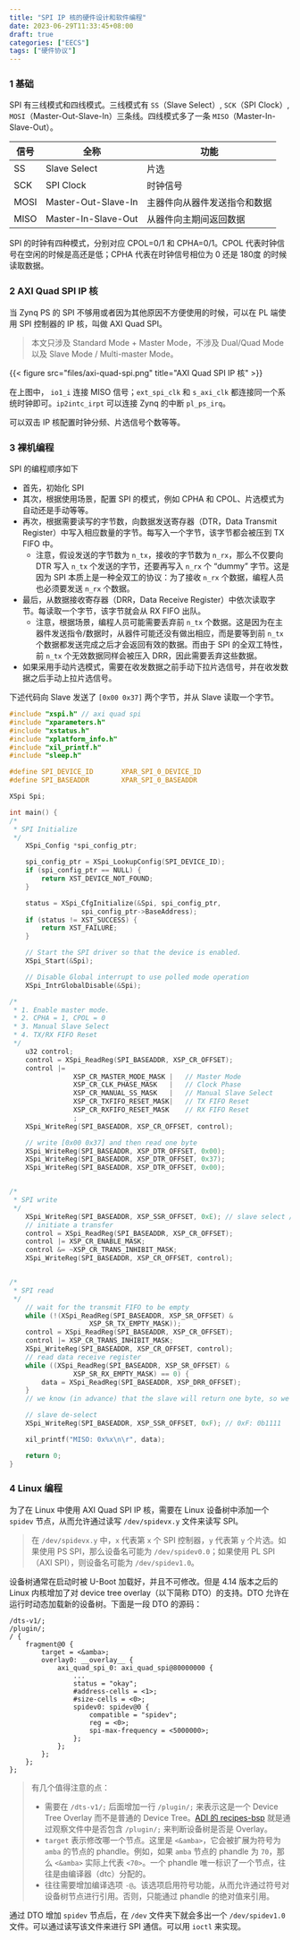 ```yaml
---
title: "SPI IP 核的硬件设计和软件编程"
date: 2023-06-29T11:33:45+08:00
draft: true
categories: ["EECS"]
tags: ["硬件协议"]
---
```


### 1 基础

SPI 有三线模式和四线模式。三线模式有 `SS`（Slave Select）, `SCK`（SPI Clock）, `MOSI`（Master-Out-Slave-In）三条线。四线模式多了一条 `MISO`（Master-In-Slave-Out）。

|信号|全称|功能|
|-|-|-|
|SS|Slave Select|片选|
|SCK|SPI Clock|时钟信号|
|MOSI|Master-Out-Slave-In|主器件向从器件发送指令和数据|
|MISO|Master-In-Slave-Out|从器件向主期间返回数据|

SPI 的时钟有四种模式，分别对应 CPOL=0/1 和 CPHA=0/1。CPOL 代表时钟信号在空闲的时候是高还是低；CPHA 代表在时钟信号相位为 0 还是 180度 的时候读取数据。

### 2 AXI Quad SPI IP 核

当 Zynq PS 的 SPI 不够用或者因为其他原因不方便使用的时候，可以在 PL 端使用 SPI 控制器的 IP 核，叫做 AXI Quad SPI。

> 本文只涉及 Standard Mode + Master Mode，不涉及 Dual/Quad Mode 以及 Slave Mode / Multi-master Mode。

{{< figure src="files/axi-quad-spi.png" title="AXI Quad SPI IP 核" >}}

在上图中， `io1_i` 连接 MISO 信号；`ext_spi_clk` 和 `s_axi_clk` 都连接同一个系统时钟即可。`ip2intc_irpt` 可以连接 Zynq 的中断 `pl_ps_irq`。 

可以双击 IP 核配置时钟分频、片选信号个数等等。

### 3 裸机编程

SPI 的编程顺序如下

- 首先，初始化 SPI
- 其次，根据使用场景，配置 SPI 的模式，例如 CPHA 和 CPOL、片选模式为自动还是手动等等。
- 再次，根据需要读写的字节数，向数据发送寄存器（DTR，Data Transmit Register）中写入相应数量的字节。每写入一个字节，该字节都会被压到 TX FIFO 中。
    - 注意，假设发送的字节数为 `n_tx`，接收的字节数为 `n_rx`，那么不仅要向 DTR 写入 `n_tx` 个发送的字节，还要再写入 `n_rx` 个 “dummy” 字节。这是因为 SPI 本质上是一种全双工的协议：为了接收 `n_rx` 个数据，编程人员也必须要发送 `n_rx` 个数据。
- 最后，从数据接收寄存器（DRR，Data Receive Register）中依次读取字节。每读取一个字节，该字节就会从 RX FIFO 出队。
    - 注意，根据场景，编程人员可能需要丢弃前 `n_tx` 个数据。这是因为在主器件发送指令/数据时，从器件可能还没有做出相应，而是要等到前 `n_tx` 个数据都发送完成之后才会返回有效的数据。而由于 SPI 的全双工特性，前 `n_tx` 个无效数据同样会被压入 DRR，因此需要丢弃这些数据。
- 如果采用手动片选模式，需要在收发数据之前手动下拉片选信号，并在收发数据之后手动上拉片选信号。

下述代码向 Slave 发送了 `[0x00 0x37]` 两个字节，并从 Slave 读取一个字节。

```c
#include "xspi.h" // axi quad spi
#include "xparameters.h"
#include "xstatus.h"
#include "xplatform_info.h"
#include "xil_printf.h"
#include "sleep.h"

#define SPI_DEVICE_ID       XPAR_SPI_0_DEVICE_ID
#define SPI_BASEADDR		XPAR_SPI_0_BASEADDR

XSpi Spi;

int main() {
/*
 * SPI Initialize
 */
	XSpi_Config *spi_config_ptr;

	spi_config_ptr = XSpi_LookupConfig(SPI_DEVICE_ID);
	if (spi_config_ptr == NULL) {
		return XST_DEVICE_NOT_FOUND;
	}

	status = XSpi_CfgInitialize(&Spi, spi_config_ptr,
				  spi_config_ptr->BaseAddress);
	if (status != XST_SUCCESS) {
		return XST_FAILURE;
	}

	// Start the SPI driver so that the device is enabled.
	XSpi_Start(&Spi);

	// Disable Global interrupt to use polled mode operation
	XSpi_IntrGlobalDisable(&Spi);

/*
 * 1. Enable master mode.
 * 2. CPHA = 1, CPOL = 0
 * 3. Manual Slave Select
 * 4. TX/RX FIFO Reset
 */
	u32 control;
	control = XSpi_ReadReg(SPI_BASEADDR, XSP_CR_OFFSET);
	control |=
				XSP_CR_MASTER_MODE_MASK |	// Master Mode
				XSP_CR_CLK_PHASE_MASK	|	// Clock Phase
				XSP_CR_MANUAL_SS_MASK	|	// Manual Slave Select
				XSP_CR_TXFIFO_RESET_MASK|	// TX FIFO Reset
				XSP_CR_RXFIFO_RESET_MASK	// RX FIFO Reset
				;
	XSpi_WriteReg(SPI_BASEADDR, XSP_CR_OFFSET, control);

	// write [0x00 0x37] and then read one byte
	XSpi_WriteReg(SPI_BASEADDR, XSP_DTR_OFFSET, 0x00);
	XSpi_WriteReg(SPI_BASEADDR, XSP_DTR_OFFSET, 0x37);
	XSpi_WriteReg(SPI_BASEADDR, XSP_DTR_OFFSET, 0x00);


/*
 * SPI write
 */
	XSpi_WriteReg(SPI_BASEADDR, XSP_SSR_OFFSET, 0xE); // slave select // 0xE: 0b1110
	// initiate a transfer
	control = XSpi_ReadReg(SPI_BASEADDR, XSP_CR_OFFSET);
	control |= XSP_CR_ENABLE_MASK;
	control &= ~XSP_CR_TRANS_INHIBIT_MASK;
	XSpi_WriteReg(SPI_BASEADDR, XSP_CR_OFFSET, control);


/*
 * SPI read
 */
	// wait for the transmit FIFO to be empty
	while (!(XSpi_ReadReg(SPI_BASEADDR, XSP_SR_OFFSET) &
					XSP_SR_TX_EMPTY_MASK));
	control = XSpi_ReadReg(SPI_BASEADDR, XSP_CR_OFFSET);
	control |= XSP_CR_TRANS_INHIBIT_MASK;
	XSpi_WriteReg(SPI_BASEADDR, XSP_CR_OFFSET, control);
	// read data receive register
	while ((XSpi_ReadReg(SPI_BASEADDR, XSP_SR_OFFSET) &
				XSP_SR_RX_EMPTY_MASK) == 0) {
		data = XSpi_ReadReg(SPI_BASEADDR, XSP_DRR_OFFSET);
	}
    // we know (in advance) that the slave will return one byte, so we know this loop will be executed three times.

	// slave de-select
	XSpi_WriteReg(SPI_BASEADDR, XSP_SSR_OFFSET, 0xF); // 0xF: 0b1111

	xil_printf("MISO: 0x%x\n\r", data);

	return 0;
}

```

### 4 Linux 编程

为了在 Linux 中使用 AXI Quad SPI IP 核，需要在 Linux 设备树中添加一个 `spidev` 节点，从而允许通过读写 `/dev/spidevx.y` 文件来读写 SPI。

> 在 `/dev/spidevx.y` 中，`x` 代表第 `x` 个 SPI 控制器，`y` 代表第 `y` 个片选。如果使用 PS SPI，那么设备名可能为 `/dev/spidev0.0`；如果使用 PL SPI（AXI SPI），则设备名可能为 `/dev/spidev1.0`。

设备树通常在启动时被 U-Boot 加载好，并且不可修改。但是 4.14 版本之后的 Linux 内核增加了对 device tree overlay（以下简称 DTO）的支持。DTO 允许在运行时动态加载新的设备树。下面是一段 DTO 的源码：

```dts
/dts-v1/;
/plugin/;
/ {
    fragment@0 {
        target = <&amba>;
        overlay0: __overlay__ {                       
            axi_quad_spi_0: axi_quad_spi@80000000 {
                ...
                status = "okay";
                #address-cells = <1>;
                #size-cells = <0>;
                spidev0: spidev@0 {
                    compatible = "spidev";
                    reg = <0>;
                    spi-max-frequency = <5000000>;
                };
            };                
        };
    };
};
```

> 有几个值得注意的点：
> 
> - 需要在 `/dts-v1/;` 后面增加一行 `/plugin/;` 来表示这是一个 Device Tree Overlay 而不是普通的 Device Tree。[ADI 的 recipes-bsp](https://github.com/analogdevicesinc/meta-adi/blob/master/meta-adi-xilinx/recipes-bsp/device-tree/device-tree.bbappend#L151) 就是通过观察文件中是否包含 `/plugin/;` 来判断设备树是否是 Overlay。
> - `target` 表示修改哪一个节点。这里是 `<&amba>`，它会被扩展为符号为 `amba` 的节点的 phandle。例如，如果 `amba` 节点的 phandle 为 `70`，那么 `<&amba>` 实际上代表 `<70>`。一个 phandle 唯一标识了一个节点，往往是由编译器（dtc）分配的。
> - 往往需要增加编译选项 `-@`。该选项启用符号功能，从而允许通过符号对设备树节点进行引用。否则，只能通过 phandle 的绝对值来引用。

通过 DTO 增加 `spidev` 节点后，在 `/dev` 文件夹下就会多出一个 `/dev/spidev1.0` 文件。可以通过读写该文件来进行 SPI 通信。可以用 `ioctl` 来实现。
